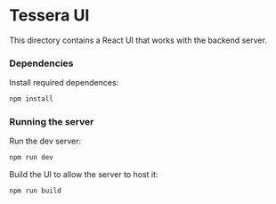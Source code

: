 # Tessera UI


This directory contains a React UI that works with the backend server.

### Dependencies

Install required dependences:
``` sh
npm install
```

### Running the server

Run the dev server:
``` sh
npm run dev
```

Build the UI to allow the server to host it:
``` sh
npm run build
```
